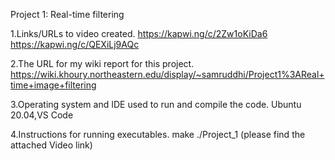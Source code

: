 Project 1: Real-time filtering 

1.Links/URLs to video created.
https://kapwi.ng/c/2Zw1oKiDa6
https://kapwi.ng/c/QEXiLj9AQc


2.The URL for my wiki report for this project.
https://wiki.khoury.northeastern.edu/display/~samruddhi/Project1%3AReal+time+image+filtering

3.Operating system and IDE used to run and compile the code.
Ubuntu 20.04,VS Code

4.Instructions for running executables.
make
./Project_1
(please find the attached Video link)

